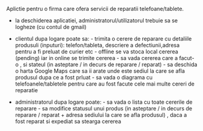 Aplictie pentru o firma care ofera servicii de reparatii telefoane/tablete.

- la deschiderea aplicatiei, administratorul/utilizatorul trebuie sa se logheze (cu contul de gmail)


- clientul dupa logare poate sa:
			- trimita o cerere de reparare cu detaliile produsuli (inputuri): telefon/tableta, descriere a defectiunii,adresa pentru a fi preluat de curier etc
					- offline se va stoca local cererea (pending) iar in online se trimite cererea
			- sa vada cererea care a facut-o , si stateul (in asteptare / in decurs de reparare / reparat)
			- sa deschida o harta Google Maps care sa ii arate unde este sediul la care se afla produsul dupa ce a fost prluat
			- sa vada o diagrama cu telefoanele/tabletele pentru care au fost facute cele mai multe cereri de reparatie
			
- administratorul dupa logare poate: 
			- sa vada o lista cu toate cererile de reparare
			- sa modifice statusul unui produs (in asteptare / in decurs de reparare / reparat + adresa sediului la care 
								se afla produsul) , daca a fost reparat si expediat sa stearga cererea

			
